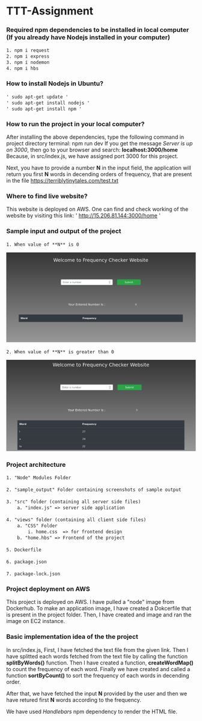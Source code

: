 # TTT-Assignment

### Required npm dependencies to be installed in local computer (If you already have Nodejs installed in your computer)
    1. npm i request
    2. npm i express
    3. npm i nodemon
    4. npm i hbs

### How to install Nodejs in Ubuntu?
    ' sudo apt-get update '
    ' sudo apt-get install nodejs '
    ' sudo apt-get install npm ' 

### How to run the project in your local computer?
After installing the above dependencies, type the following command in project directory terminal:
    npm run dev
If you get the message *Server is up on 3000*, then go to your browser and search:
    **localhost:3000/home**
Because, in src/index.js, we have assigned port 3000 for this project. 

Next, you have to provide a number **N** in the input field, the application will return you first **N** words in decending orders of frequency, that are present in the file https://terriblytinytales.com/test.txt 


### Where to find live website?
This website is deployed on AWS. One can find and check working of the website by visiting this link:
    ' http://15.206.81.144:3000/home '

### Sample input and output of the project

    1. When value of **N** is 0
   ![](/sample_output/zero.png)
    
    2. When value of **N** is greater than 0
   ![](/sample_output/big.png)

### Project architecture 
    1. "Node" Modules Folder

    2. "sample_output" Folder containing screenshots of sample output 

    3. "src" folder (containing all server side files)
        a. "index.js" => server side application
    
    4. "views" folder (containing all client side files)
        a. "CSS" Folder
            i. home.css  => for frontend design
        b. "home.hbs" => Frontend of the project

    5. Dockerfile

    6. package.json

    7. package-lock.json

### Project deployment on AWS
This project is deployed on AWS. I have pulled a "node" image from Dockerhub. To make an application image, I have created a Dokcerfile that is present in the project folder. Then, I have created and image and ran the image on EC2 instance.


### Basic implementation idea of the the project
In src/index.js,
First, I have fetched the text file from the given link. Then I have splitted each words fetched from the text file by calling the function **splitByWords()** function. Then I have created a function, **createWordMap()** to count the frequency of each word. Finally we have created and called a function **sortByCount()** to sort the frequency of each words in decending order.

 After that, we have fetched the input **N** provided by the user and then we have retured first **N** words according to the frequency.

 We have used *Handlebars* npm dependency to render the HTML file.
